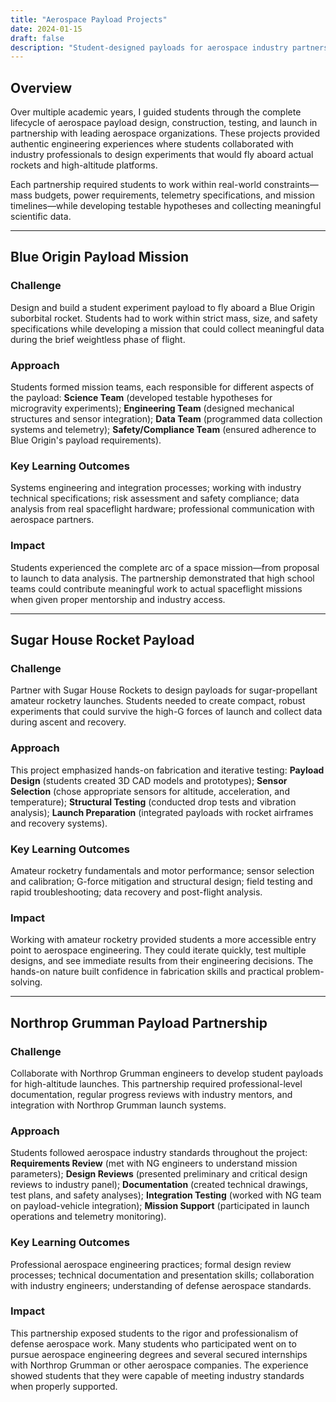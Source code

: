 ```yaml
---
title: "Aerospace Payload Projects"
date: 2024-01-15
draft: false
description: "Student-designed payloads for aerospace industry partnerships including Blue Origin, Sugar House Rockets, and Northrop Grumman."
---
```


## Overview

Over multiple academic years, I guided students through the complete lifecycle of aerospace payload design, construction, testing, and launch in partnership with leading aerospace organizations. These projects provided authentic engineering experiences where students collaborated with industry professionals to design experiments that would fly aboard actual rockets and high-altitude platforms.

Each partnership required students to work within real-world constraints—mass budgets, power requirements, telemetry specifications, and mission timelines—while developing testable hypotheses and collecting meaningful scientific data.

---

## Blue Origin Payload Mission

### Challenge
Design and build a student experiment payload to fly aboard a Blue Origin suborbital rocket. Students had to work within strict mass, size, and safety specifications while developing a mission that could collect meaningful data during the brief weightless phase of flight.

### Approach
Students formed mission teams, each responsible for different aspects of the payload: **Science Team** (developed testable hypotheses for microgravity experiments); **Engineering Team** (designed mechanical structures and sensor integration); **Data Team** (programmed data collection systems and telemetry); **Safety/Compliance Team** (ensured adherence to Blue Origin's payload requirements).

### Key Learning Outcomes
Systems engineering and integration processes; working with industry technical specifications; risk assessment and safety compliance; data analysis from real spaceflight hardware; professional communication with aerospace partners.

### Impact
Students experienced the complete arc of a space mission—from proposal to launch to data analysis. The partnership demonstrated that high school teams could contribute meaningful work to actual spaceflight missions when given proper mentorship and industry access.

---

## Sugar House Rocket Payload

### Challenge
Partner with Sugar House Rockets to design payloads for sugar-propellant amateur rocketry launches. Students needed to create compact, robust experiments that could survive the high-G forces of launch and collect data during ascent and recovery.

### Approach
This project emphasized hands-on fabrication and iterative testing: **Payload Design** (students created 3D CAD models and prototypes); **Sensor Selection** (chose appropriate sensors for altitude, acceleration, and temperature); **Structural Testing** (conducted drop tests and vibration analysis); **Launch Preparation** (integrated payloads with rocket airframes and recovery systems).

### Key Learning Outcomes
Amateur rocketry fundamentals and motor performance; sensor selection and calibration; G-force mitigation and structural design; field testing and rapid troubleshooting; data recovery and post-flight analysis.

### Impact
Working with amateur rocketry provided students a more accessible entry point to aerospace engineering. They could iterate quickly, test multiple designs, and see immediate results from their engineering decisions. The hands-on nature built confidence in fabrication skills and practical problem-solving.

---

## Northrop Grumman Payload Partnership

### Challenge
Collaborate with Northrop Grumman engineers to develop student payloads for high-altitude launches. This partnership required professional-level documentation, regular progress reviews with industry mentors, and integration with Northrop Grumman launch systems.

### Approach
Students followed aerospace industry standards throughout the project: **Requirements Review** (met with NG engineers to understand mission parameters); **Design Reviews** (presented preliminary and critical design reviews to industry panel); **Documentation** (created technical drawings, test plans, and safety analyses); **Integration Testing** (worked with NG team on payload-vehicle integration); **Mission Support** (participated in launch operations and telemetry monitoring).

### Key Learning Outcomes
Professional aerospace engineering practices; formal design review processes; technical documentation and presentation skills; collaboration with industry engineers; understanding of defense aerospace standards.

### Impact
This partnership exposed students to the rigor and professionalism of defense aerospace work. Many students who participated went on to pursue aerospace engineering degrees and several secured internships with Northrop Grumman or other aerospace companies. The experience showed students that they were capable of meeting industry standards when properly supported.
